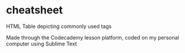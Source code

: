 # cheatsheet
HTML Table depicting commonly used tags 

Made through the Codecademy lesson platform, coded on my personal computer using Sublime Text
